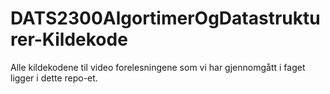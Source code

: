 # DATS2300AlgortimerOgDatastrukturer-Kildekode
Alle kildekodene til video forelesningene som vi har gjennomgått i faget ligger i dette repo-et.
